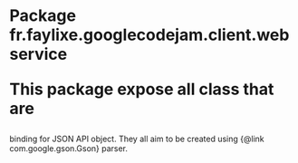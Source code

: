 # Package fr.faylixe.googlecodejam.client.webservice<p>This package expose all class that are
 binding for JSON API object. They all aim
 to be created using {@link com.google.gson.Gson}
 parser.</p>